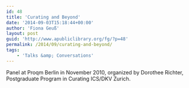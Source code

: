 ```yaml
---
id: 48
title: 'Curating and Beyond'
date: '2014-09-03T15:18:44+00:00'
author: 'Fiona Geuß'
layout: post
guid: 'http://www.apubliclibrary.org/fg/?p=48'
permalink: /2014/09/curating-and-beyond/
tags:
    - 'Talks &amp; Conversations'
---
```


Panel at Proqm Berlin in November 2010, organized by Dorothee Richter, Postgraduate Program in Curating ICS/DKV Zurich.
